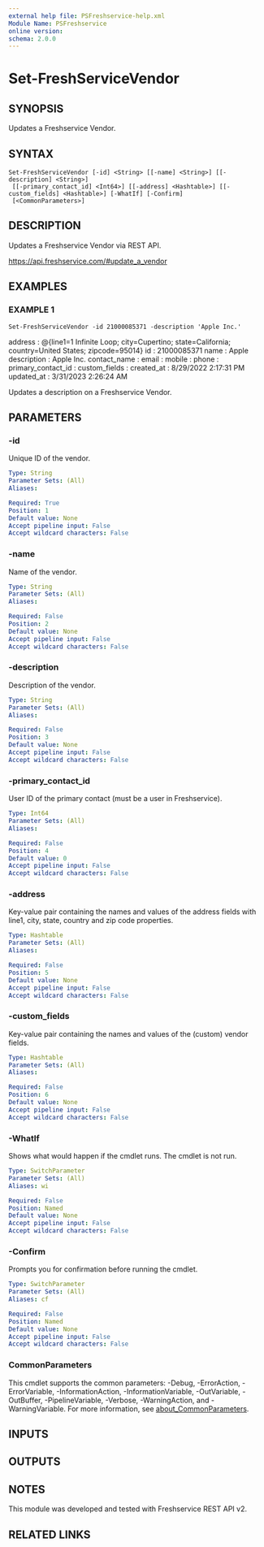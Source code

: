 ```yaml
---
external help file: PSFreshservice-help.xml
Module Name: PSFreshservice
online version:
schema: 2.0.0
---
```


# Set-FreshServiceVendor

## SYNOPSIS
Updates a Freshservice Vendor.

## SYNTAX

```
Set-FreshServiceVendor [-id] <String> [[-name] <String>] [[-description] <String>]
 [[-primary_contact_id] <Int64>] [[-address] <Hashtable>] [[-custom_fields] <Hashtable>] [-WhatIf] [-Confirm]
 [<CommonParameters>]
```

## DESCRIPTION
Updates a Freshservice Vendor via REST API.

https://api.freshservice.com/#update_a_vendor

## EXAMPLES

### EXAMPLE 1
```
Set-FreshServiceVendor -id 21000085371 -description 'Apple Inc.'
```

address            : @{line1=1 Infinite Loop; city=Cupertino; state=California; country=United States;
                    zipcode=95014}
id                 : 21000085371
name               : Apple
description        : Apple Inc.
contact_name       :
email              :
mobile             :
phone              :
primary_contact_id :
custom_fields      :
created_at         : 8/29/2022 2:17:31 PM
updated_at         : 3/31/2023 2:26:24 AM

Updates a description on a Freshservice Vendor.

## PARAMETERS

### -id
Unique ID of the vendor.

```yaml
Type: String
Parameter Sets: (All)
Aliases:

Required: True
Position: 1
Default value: None
Accept pipeline input: False
Accept wildcard characters: False
```

### -name
Name of the vendor.

```yaml
Type: String
Parameter Sets: (All)
Aliases:

Required: False
Position: 2
Default value: None
Accept pipeline input: False
Accept wildcard characters: False
```

### -description
Description of the vendor.

```yaml
Type: String
Parameter Sets: (All)
Aliases:

Required: False
Position: 3
Default value: None
Accept pipeline input: False
Accept wildcard characters: False
```

### -primary_contact_id
User ID of the primary contact (must be a user in Freshservice).

```yaml
Type: Int64
Parameter Sets: (All)
Aliases:

Required: False
Position: 4
Default value: 0
Accept pipeline input: False
Accept wildcard characters: False
```

### -address
Key-value pair containing the names and values of the address fields with line1, city, state, country and zip code properties.

```yaml
Type: Hashtable
Parameter Sets: (All)
Aliases:

Required: False
Position: 5
Default value: None
Accept pipeline input: False
Accept wildcard characters: False
```

### -custom_fields
Key-value pair containing the names and values of the (custom) vendor fields.

```yaml
Type: Hashtable
Parameter Sets: (All)
Aliases:

Required: False
Position: 6
Default value: None
Accept pipeline input: False
Accept wildcard characters: False
```

### -WhatIf
Shows what would happen if the cmdlet runs.
The cmdlet is not run.

```yaml
Type: SwitchParameter
Parameter Sets: (All)
Aliases: wi

Required: False
Position: Named
Default value: None
Accept pipeline input: False
Accept wildcard characters: False
```

### -Confirm
Prompts you for confirmation before running the cmdlet.

```yaml
Type: SwitchParameter
Parameter Sets: (All)
Aliases: cf

Required: False
Position: Named
Default value: None
Accept pipeline input: False
Accept wildcard characters: False
```

### CommonParameters
This cmdlet supports the common parameters: -Debug, -ErrorAction, -ErrorVariable, -InformationAction, -InformationVariable, -OutVariable, -OutBuffer, -PipelineVariable, -Verbose, -WarningAction, and -WarningVariable. For more information, see [about_CommonParameters](http://go.microsoft.com/fwlink/?LinkID=113216).

## INPUTS

## OUTPUTS

## NOTES
This module was developed and tested with Freshservice REST API v2.

## RELATED LINKS
